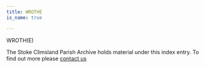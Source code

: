```yaml
---
title: WROTHE
is_name: true

---
```


WROTH(E)


The Stoke Climsland Parish Archive holds material under this index entry. To find out more please [contact us](/contact/)
